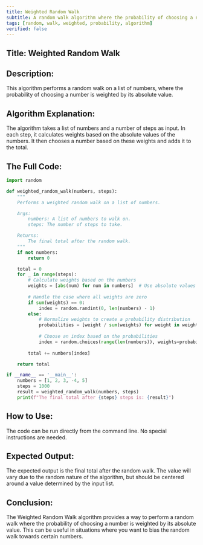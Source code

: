 ```yaml
---
title: Weighted Random Walk
subtitle: A random walk algorithm where the probability of choosing a number is weighted by its absolute value.
tags: [random, walk, weighted, probability, algorithm]
verified: false
---
```


## Title: Weighted Random Walk

## Description:
This algorithm performs a random walk on a list of numbers, where the probability of choosing a number is weighted by its absolute value.

## Algorithm Explanation:
The algorithm takes a list of numbers and a number of steps as input. In each step, it calculates weights based on the absolute values of the numbers. It then chooses a number based on these weights and adds it to the total.

## The Full Code:
```python
import random

def weighted_random_walk(numbers, steps):
    """
    Performs a weighted random walk on a list of numbers.

    Args:
        numbers: A list of numbers to walk on.
        steps: The number of steps to take.

    Returns:
        The final total after the random walk.
    """
    if not numbers:
        return 0

    total = 0
    for _ in range(steps):
        # Calculate weights based on the numbers
        weights = [abs(num) for num in numbers]  # Use absolute values for weights
        
        # Handle the case where all weights are zero
        if sum(weights) == 0:
            index = random.randint(0, len(numbers) - 1)
        else:
            # Normalize weights to create a probability distribution
            probabilities = [weight / sum(weights) for weight in weights]
            
            # Choose an index based on the probabilities
            index = random.choices(range(len(numbers)), weights=probabilities, k=1)[0]
        
        total += numbers[index]

    return total

if __name__ == '__main__':
    numbers = [1, 2, 3, -4, 5]
    steps = 1000
    result = weighted_random_walk(numbers, steps)
    print(f"The final total after {steps} steps is: {result}")
```

## How to Use:
The code can be run directly from the command line.  No special instructions are needed.

## Expected Output:
The expected output is the final total after the random walk. The value will vary due to the random nature of the algorithm, but should be centered around a value determined by the input list.

## Conclusion:
The Weighted Random Walk algorithm provides a way to perform a random walk where the probability of choosing a number is weighted by its absolute value. This can be useful in situations where you want to bias the random walk towards certain numbers.
